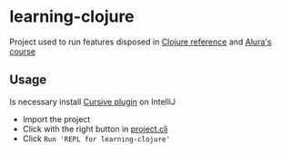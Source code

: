 # learning-clojure

Project used to run features disposed in [Clojure reference](https://clojure.org/reference/repl_and_main) 
and [Alura's course](https://www.alura.com.br/formacao-clojure)

## Usage

Is necessary install [Cursive plugin](https://cursive-ide.com/) on IntelliJ

* Import the project
* Click with the right button in [project.clj](project.clj)
* Click `Run 'REPL for learning-clojure'`
